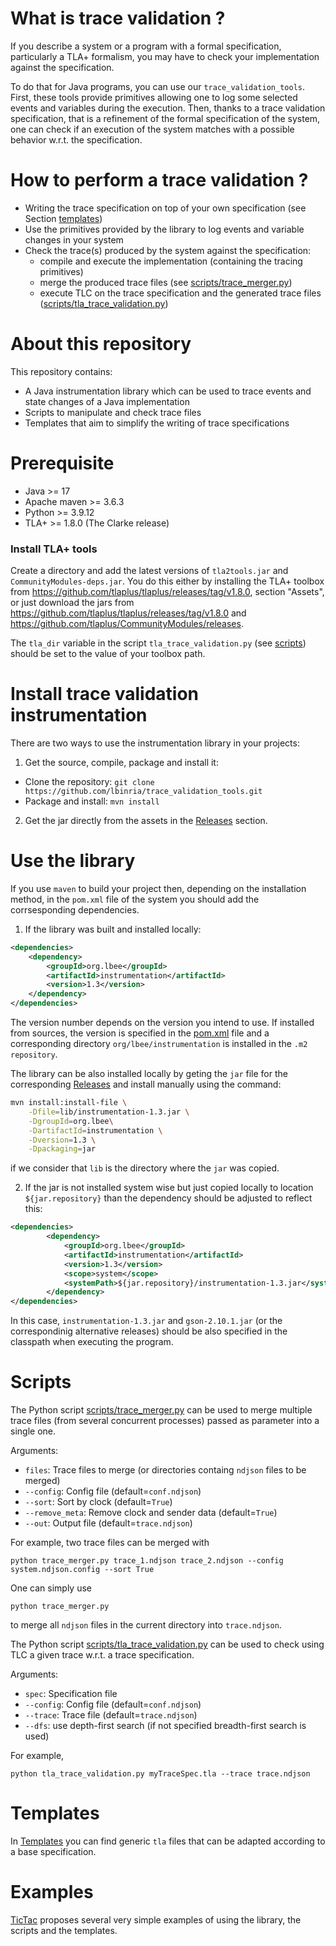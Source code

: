 # What is trace validation ?

If you describe a system or a program with a formal specification, particularly a TLA+ formalism, you may have to check your implementation against the specification. 

To do that for Java programs, you can use our `trace_validation_tools`. First, these
tools provide primitives allowing one to log some selected events and
variables during the execution.  Then, thanks to a trace validation
specification, that is a refinement of the formal specification of the
system, one can check if an execution of the system matches with a
possible behavior w.r.t. the specification.

# How to perform a trace validation ?

- Writing the trace specification on top of your own specification (see Section [templates](#templates))
- Use the primitives provided by the library to log events and variable changes in your system
- Check the trace(s) produced by the system against the specification:
    * compile and execute the implementation (containing the tracing primitives)
    * merge the produced trace files (see [scripts/trace_merger.py](scripts/trace_merger.py))
    * execute TLC on the trace specification and the generated trace files ([scripts/tla_trace_validation.py](scripts/tla_trace_validation.py))

# About this repository

This repository contains:

- A Java instrumentation library which can be used to trace events and state changes of a Java implementation
- Scripts to manipulate and check trace files
- Templates that aim to simplify the writing of trace specifications

# Prerequisite

- Java >= 17
- Apache maven >= 3.6.3
- Python >= 3.9.12
- TLA+ >= 1.8.0 (The Clarke release)

### Install TLA+ tools

Create a directory and add the latest versions of `tla2tools.jar` and
`CommunityModules-deps.jar`. You do this either by installing the TLA+ toolbox
from https://github.com/tlaplus/tlaplus/releases/tag/v1.8.0, section
"Assets", or just download the jars from
https://github.com/tlaplus/tlaplus/releases/tag/v1.8.0
and https://github.com/tlaplus/CommunityModules/releases.

The `tla_dir` variable in the script `tla_trace_validation.py` (see
[scripts](#scripts)) should be set to the value of your toolbox path.

# Install trace validation instrumentation

There are two ways to use the instrumentation library in your
projects:
1. Get the source, compile, package and install it:
 - Clone the repository: `git clone https://github.com/lbinria/trace_validation_tools.git`
 - Package and install: `mvn install`
2. Get the jar directly from the assets in the [Releases](https://github.com/tracevalidation/trace_validation_tools/releases) section.

# Use the library 

If you use `maven` to build your project then, depending on the installation method, in the `pom.xml` file of the system you should add the corrsesponding dependencies.

1. If the library was built and installed locally:
```xml 
<dependencies>
    <dependency>
        <groupId>org.lbee</groupId>
        <artifactId>instrumentation</artifactId>
        <version>1.3</version>
    </dependency>
</dependencies>
```
The version number depends on the version you intend to use. If installed from sources, the version is specified in the [pom.xml](pom.xml) file and a corresponding directory `org/lbee/instrumentation` is installed in the `.m2` `repository`.

The library can be also installed locally by geting the `jar` file for the corresponding [Releases](releases) and install manually using the command:
```zsh
mvn install:install-file \
    -Dfile=lib/instrumentation-1.3.jar \
    -DgroupId=org.lbee\
    -DartifactId=instrumentation \
    -Dversion=1.3 \
    -Dpackaging=jar
```
if we consider that `lib` is the directory where the `jar` was copied.

2. If the jar is not installed system wise but just copied locally to location `${jar.repository}` than the dependency should be adjusted to reflect this:
```xml 
<dependencies>
        <dependency>
            <groupId>org.lbee</groupId>
            <artifactId>instrumentation</artifactId>
            <version>1.3</version>
            <scope>system</scope>
            <systemPath>${jar.repository}/instrumentation-1.3.jar</systemPath>
        </dependency>
</dependencies>
```
In this case, `instrumentation-1.3.jar` and `gson-2.10.1.jar` (or the correspondinig alternative releases) should be also specified in the classpath when executing the program.

# Scripts

The Python script [scripts/trace_merger.py](scripts/trace_merger.py)
can be used to merge multiple trace files (from several concurrent
processes) passed as parameter into a single one. 

Arguments:
- `files`: Trace files to merge (or directories containg `ndjson` files to be merged)
- `--config`: Config file (default=`conf.ndjson`)
- `--sort`: Sort by clock (default=`True`)
- `--remove_meta`: Remove clock and sender data (default=`True`)
- `--out`: Output file (default=`trace.ndjson`)

For example, two trace files can be merged with

`python trace_merger.py trace_1.ndjson trace_2.ndjson --config system.ndjson.config --sort True`

One can simply use

`python trace_merger.py`

to merge all `ndjson` files in the current directory into `trace.ndjson`.

The Python script
[scripts/tla_trace_validation.py](scripts/tla_trace_validation.py)
can be used to check using TLC a given trace w.r.t. a trace
specification. 

Arguments:
- `spec`: Specification file
- `--config`: Config file (default=`conf.ndjson`)
- `--trace`: Trace file (default=`trace.ndjson`)
- `--dfs`: use depth-first search (if not specified breadth-first search is used)

For example,

`python tla_trace_validation.py myTraceSpec.tla --trace trace.ndjson`

# Templates

In [Templates](templates) you can find generic `tla` files that can be adapted according to a base specification. 

# Examples

[TicTac](https://github.com/lbinria/TicTac) proposes several very simple examples of using the library, the scripts and the templates.
